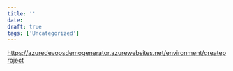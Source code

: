 ```yaml
---
title: ''
date: 
draft: true
tags: ['Uncategorized']
---
```


https://azuredevopsdemogenerator.azurewebsites.net/environment/createproject